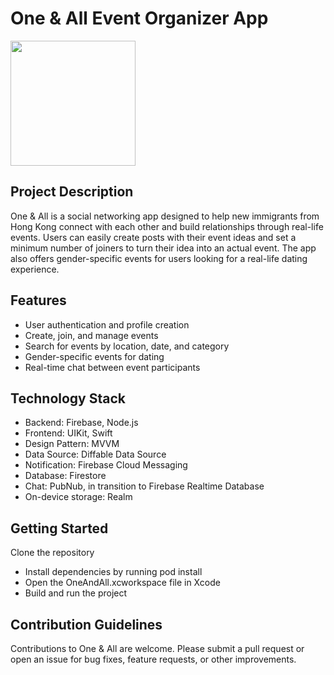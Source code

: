 
# One & All Event Organizer App
<img src="https://user-images.githubusercontent.com/28828270/232227359-bfb28a0b-9385-488e-a6fd-50cbaa0c4bd2.png" width="200" height="200">

## Project Description

One & All is a social networking app designed to help new immigrants from Hong Kong connect with each other and build relationships through real-life events. Users can easily create posts with their event ideas and set a minimum number of joiners to turn their idea into an actual event. The app also offers gender-specific events for users looking for a real-life dating experience.

## Features

- User authentication and profile creation
- Create, join, and manage events
- Search for events by location, date, and category
- Gender-specific events for dating
- Real-time chat between event participants
## Technology Stack

- Backend: Firebase, Node.js
- Frontend: UIKit, Swift
- Design Pattern: MVVM
- Data Source: Diffable Data Source
- Notification: Firebase Cloud Messaging
- Database: Firestore
- Chat: PubNub, in transition to Firebase Realtime Database
- On-device storage: Realm
## Getting Started

Clone the repository
- Install dependencies by running pod install
- Open the OneAndAll.xcworkspace file in Xcode
- Build and run the project
## Contribution Guidelines

Contributions to One & All are welcome. Please submit a pull request or open an issue for bug fixes, feature requests, or other improvements.
